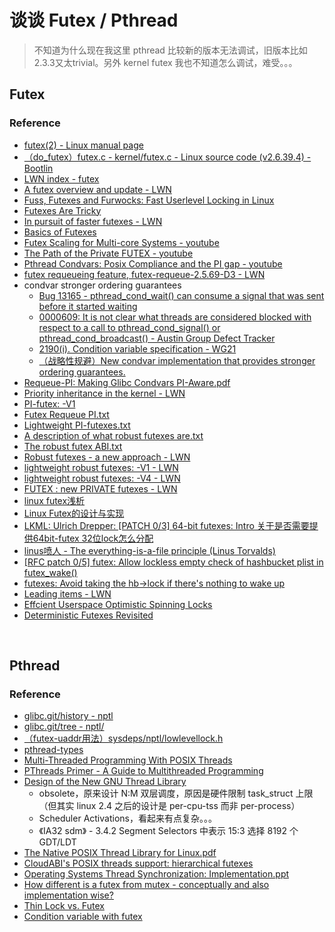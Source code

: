 # 谈谈 Futex / Pthread

> 不知道为什么现在我这里 pthread 比较新的版本无法调试，旧版本比如2.3.3又太trivial。另外 kernel futex 我也不知道怎么调试，难受。。。   

## Futex



### Reference

- [futex(2) - Linux manual page](http://man7.org/linux/man-pages/man2/futex.2.html)
- [（do_futex）futex.c - kernel/futex.c - Linux source code (v2.6.39.4) - Bootlin](https://elixir.bootlin.com/linux/v2.6.39.4/source/kernel/futex.c#L2586)
- [LWN index - futex](https://lwn.net/Kernel/Index/#Futex)
- [A futex overview and update - LWN](https://lwn.net/Articles/360699/)
- [Fuss, Futexes and Furwocks: Fast Userlevel Locking in Linux](https://www.kernel.org/doc/ols/2002/ols2002-pages-479-495.pdf)
- [Futexes Are Tricky](https://akkadia.org/drepper/futex.pdf)
- [In pursuit of faster futexes - LWN](https://lwn.net/Articles/685769/)
- [Basics of Futexes](https://eli.thegreenplace.net/2018/basics-of-futexes/)
- [Futex Scaling for Multi-core Systems - youtube](https://www.youtube.com/watch?v=-8c47dHuGIY)
- [The Path of the Private FUTEX - youtube](https://www.youtube.com/watch?v=IYAPmbJpnEs)
- [Pthread Condvars: Posix Compliance and the PI gap - youtube](https://www.youtube.com/watch?v=D1hGc8qJCcQ)
- [futex requeueing feature, futex-requeue-2.5.69-D3 - LWN](https://lwn.net/Articles/32746/)
- condvar stronger ordering guarantees
  - [Bug 13165 - pthread_cond_wait() can consume a signal that was sent before it started waiting](https://sourceware.org/bugzilla/show_bug.cgi?id=13165)
  - [0000609: It is not clear what threads are considered blocked with respect to a call to pthread_cond_signal() or pthread_cond_broadcast() - Austin Group Defect Tracker](https://www.austingroupbugs.net/view.php?id=609)
  - [2190(i). Condition variable specification - WG21](http://www.open-std.org/jtc1/sc22/wg21/docs/lwg-defects.html#2190)
  - [（战略性规避）New condvar implementation that provides stronger ordering guarantees.](https://sourceware.org/git/?p=glibc.git;a=commit;h=ed19993b5b0d05d62cc883571519a67dae481a14)
- [Requeue-PI: Making Glibc Condvars PI-Aware.pdf](https://static.lwn.net/images/conf/rtlws11/papers/proc/p10.pdf)
- [Priority inheritance in the kernel - LWN](https://lwn.net/Articles/178253/)
- [PI-futex: -V1](https://lwn.net/Articles/177111/)
- [Futex Requeue PI.txt](https://git.kernel.org/pub/scm/linux/kernel/git/torvalds/linux.git/tree/Documentation/locking/futex-requeue-pi.rst)
- [Lightweight PI-futexes.txt](https://git.kernel.org/pub/scm/linux/kernel/git/torvalds/linux.git/tree/Documentation/locking/pi-futex.rst)
- [A description of what robust futexes are.txt](https://git.kernel.org/pub/scm/linux/kernel/git/torvalds/linux.git/tree/Documentation/locking/robust-futexes.rst)
- [The robust futex ABI.txt](https://git.kernel.org/pub/scm/linux/kernel/git/torvalds/linux.git/tree/Documentation/locking/robust-futex-ABI.rst)
- [Robust futexes - a new approach - LWN](https://lwn.net/Articles/172149/)
- [lightweight robust futexes: -V1 - LWN](https://lwn.net/Articles/172134/)
- [lightweight robust futexes: -V4 - LWN](https://lwn.net/Articles/172768/)
- [FUTEX : new PRIVATE futexes - LWN](https://lwn.net/Articles/229668/)
- [linux futex浅析](https://yq.aliyun.com/articles/6043)
- [Linux Futex的设计与实现](https://blog.csdn.net/jianchaolv/article/details/7544316)
- [LKML: Ulrich Drepper: [PATCH 0/3] 64-bit futexes: Intro 关于是否需要提供64bit-futex 32位lock怎么分配](https://lkml.org/lkml/2008/5/30/458)
- [linus喷人 - The everything-is-a-file principle (Linus Torvalds)](https://yarchive.net/comp/linux/everything_is_file.html)
- [[RFC patch 0/5] futex: Allow lockless empty check of hashbucket plist in futex_wake()](https://lkml.org/lkml/2013/11/25/651)
- [futexes: Avoid taking the hb->lock if there's nothing to wake up](https://github.com/torvalds/linux/commit/b0c29f79ecea)
- [Leading items - LWN](https://lwn.net/Articles/704817/)
- [Effcient Userspace Optimistic Spinning Locks](https://linuxplumbersconf.org/event/4/contributions/286/attachments/225/398/LPC-2019-OptSpin-Locks.pdf)
- [Deterministic Futexes Revisited](https://www.cs.hs-rm.de/~zuepke/papers/ospert2018.pdf)


&nbsp;   
## Pthread


### Reference

- [glibc.git/history - nptl](https://sourceware.org/git/?p=glibc.git;a=history;f=nptl;hb=HEAD)
- [glibc.git/tree - nptl/](https://sourceware.org/git/?p=glibc.git;a=tree;f=nptl;hb=HEAD)
- [（futex-uaddr用法）sysdeps/nptl/lowlevellock.h](https://sourceware.org/git/?p=glibc.git;a=blob;f=sysdeps/nptl/lowlevellock.h;hb=HEAD)
- [pthread-types](https://sourceware.org/git/?p=glibc.git;a=tree;f=sysdeps/htl/bits/types;h=882c66afb35ae08bc84dfceaca486ae09c8e8e30;hb=HEAD)
- [Multi-Threaded Programming With POSIX Threads](http://www.cs.kent.edu/~ruttan/sysprog/lectures/multi-thread/multi-thread.html)
- [PThreads Primer - A Guide to Multithreaded Programming](https://www8.cs.umu.se/kurser/TDBC64/VT03/pthreads/pthread-primer.pdf)
- [Design of the New GNU Thread Library](https://www.akkadia.org/drepper/glibcthreads.html)
  - obsolete，原来设计 N:M 双层调度，原因是硬件限制 task_struct 上限（但其实 linux 2.4 之后的设计是 per-cpu-tss 而非 per-process）
  - Scheduler Activations，看起来有点复杂。。。
  - 《IA32 sdm》 - 3.4.2 Segment Selectors 中表示 15:3 选择 8192 个 GDT/LDT
- [The Native POSIX Thread Library for Linux.pdf](https://www.akkadia.org/drepper/nptl-design.pdf)
- [CloudABI's POSIX threads support: hierarchical futexes](https://nuxi.nl/blog/2016/06/22/cloudabi-futexes.html)
- [Operating Systems Thread Synchronization: Implementation.ppt](https://tropars.github.io/downloads/lectures/M1_OS/lecture_12--Thread_synchro_implementation.pdf)
- [How different is a futex from mutex - conceptually and also implementation wise?](https://www.quora.com/How-different-is-a-futex-from-mutex-conceptually-and-also-implementation-wise)
- [Thin Lock vs. Futex](https://bartoszmilewski.com/2008/09/01/thin-lock-vs-futex/)
- [Condition variable with futex](https://www.remlab.net/op/futex-condvar.shtml)